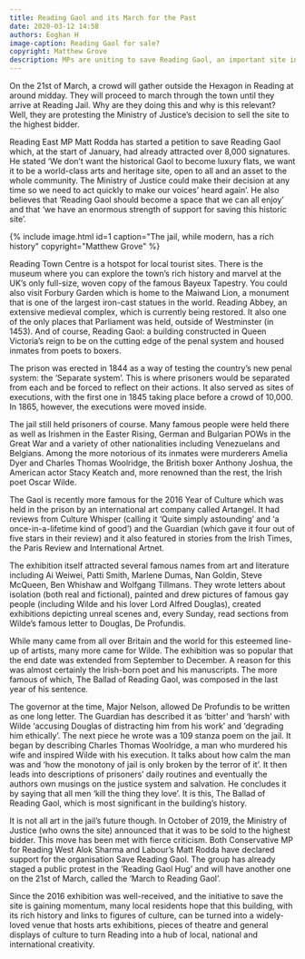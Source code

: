 ```yaml
---
title: Reading Gaol and its March for the Past
date: 2020-03-12 14:58
authors: Eoghan H
image-caption: Reading Gaol for sale?
copyright: Matthew Grove
description: MPs are uniting to save Reading Gaol, an important site in the town. Eoghan finds out why.
---
```


On the 21st of March, a crowd will gather outside the Hexagon in Reading at around midday. They will proceed to march through the town until they arrive at Reading Jail. Why are they doing this and why is this relevant? Well, they are protesting the Ministry of Justice’s decision to sell the site to the highest bidder.

Reading East MP Matt Rodda has started a petition to save Reading Gaol which, at the start of January, had already attracted over 8,000 signatures. He stated ‘We don’t want the historical Gaol to become luxury flats, we want it to be a world-class arts and heritage site, open to all and an asset to the whole community. The Ministry of Justice could make their decision at any time so we need to act quickly to make our voices’ heard again’. He also believes that ‘Reading Gaol should become a space that we can all enjoy’ and that ‘we have an enormous strength of support for saving this historic site’.

{% include image.html id=1 caption="The jail, while modern, has a rich history" copyright="Matthew Grove" %}

Reading Town Centre is a hotspot for local tourist sites. There is the museum where you can explore the town’s rich history and marvel at the UK’s only full-size, woven copy of the famous Bayeux Tapestry. You could also visit Forbury Garden which is home to the Maiwand Lion, a monument that is one of the largest iron-cast statues in the world. Reading Abbey, an extensive medieval complex, which is currently being restored. It also one of the only places that Parliament was held, outside of Westminster (in 1453). And of course, Reading Gaol: a building constructed in Queen Victoria’s reign to be on the cutting edge of the penal system and housed inmates from poets to boxers.

The prison was erected in 1844 as a way of testing the country’s new penal system: the ‘Separate system’. This is where prisoners would be separated from each and be forced to reflect on their actions. It also served as sites of executions, with the first one in 1845 taking place before a crowd of 10,000. In 1865, however, the executions were moved inside.

The jail still held prisoners of course. Many famous people were held there as well as Irishmen in the Easter Rising, German and Bulgarian POWs in the Great War and a variety of other nationalities including Venezuelans and Belgians. Among the more notorious of its inmates were murderers Amelia Dyer and Charles Thomas Woolridge, the British boxer Anthony Joshua, the American actor Stacy Keatch and, more renowned than the rest, the Irish poet Oscar Wilde.

The Gaol is recently more famous for the 2016 Year of Culture which was held in the prison by an international art company called Artangel. It had reviews from Culture Whisper (calling it ‘Quite simply astounding’ and ‘a once-in-a-lifetime kind of good’) and the Guardian (which gave it four out of five stars in their review) and it also featured in stories from the Irish Times, the Paris Review and International Artnet.

The exhibition itself attracted several famous names from art and literature including Ai Weiwei, Patti Smith, Marlene Dumas, Nan Goldin, Steve McQueen, Ben Whishaw and Wolfgang Tillmans. They wrote letters about isolation (both real and fictional), painted and drew pictures of famous gay people (including Wilde and his lover Lord Alfred Douglas), created exhibitions depicting unreal scenes and, every Sunday, read sections from Wilde’s famous letter to Douglas, De Profundis.

While many came from all over Britain and the world for this esteemed line-up of artists, many more came for Wilde. The exhibition was so popular that the end date was extended from September to December. A reason for this was almost certainly the Irish-born poet and his manuscripts. The more famous of which, The Ballad of Reading Gaol, was composed in the last year of his sentence.

The governor at the time, Major Nelson, allowed De Profundis to be written as one long letter. The Guardian has described it as ‘bitter’ and ‘harsh’ with Wilde ‘accusing Douglas of distracting him from his work’ and ‘degrading him ethically’. The next piece he wrote was a 109 stanza poem on the jail. It began by describing Charles Thomas Woolridge, a man who murdered his wife and inspired Wilde with his execution. It talks about how calm the man was and ‘how the monotony of jail is only broken by the terror of it’. It then leads into descriptions of prisoners’ daily routines and eventually the authors own musings on the justice system and salvation. He concludes it by saying that all men ‘kill the thing they love’. It is this, The Ballad of Reading Gaol, which is most significant in the building’s history.

It is not all art in the jail’s future though. In October of 2019, the Ministry of Justice (who owns the site) announced that it was to be sold to the highest bidder. This move has been met with fierce criticism. Both Conservative MP for Reading West Alok Sharma and Labour’s Matt Rodda have declared support for the organisation Save Reading Gaol. The group has already staged a public protest in the ‘Reading Gaol Hug’ and will have another one on the 21st of March, called the ‘March to Reading Gaol’.  

Since the 2016 exhibition was well-received, and the initiative to save the site is gaining momentum, many local residents hope that this building, with its rich history and links to figures of culture, can be turned into a widely-loved venue that hosts arts exhibitions, pieces of theatre and general displays of culture to turn Reading into a hub of local, national and international creativity.